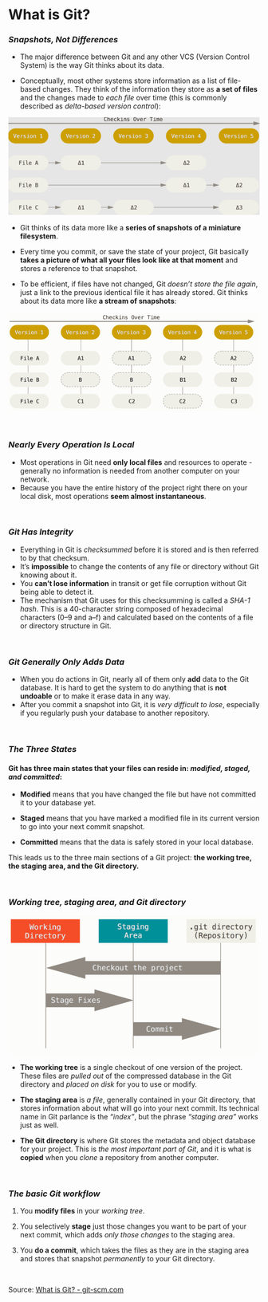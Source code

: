 
# What is Git?

### *Snapshots, Not Differences*
 - The major difference between Git and any other VCS (Version Control System) is the way Git thinks about its data. 

 - Conceptually, most other systems store information as a list of file-based changes. They think of the information they store as **a set of files** and the changes made to *each file* over time (this is commonly described as *delta-based version control*):

![Alt Text](how_other_VCS_store_data.png)

 
 - Git thinks of its data more like a **series of snapshots of a miniature filesystem**. 

 - Every time you commit, or save the state of your project, Git basically **takes a picture of what all your files look like at that moment** and stores a reference to that snapshot. 

 - To be efficient, if files have not changed, Git *doesn’t store the file again*, just a link to the previous identical file it has already stored. Git thinks about its data more like **a stream of snapshots**:


![Alt Text](how_git_stores_data.png)

<br>

### *Nearly Every Operation Is Local*
- Most operations in Git need **only local files** and resources to operate - generally no information is needed from another computer on your network.
- Because you have the entire history of the project right there on your local disk, most operations **seem almost instantaneous**.

<br>

### *Git Has Integrity*
- Everything in Git is *checksummed* before it is stored and is then referred to by that checksum.
- It’s **impossible** to change the contents of any file or directory without Git knowing about it.
- You **can’t lose information** in transit or get file corruption without Git being able to detect it.
- The mechanism that Git uses for this checksumming is called a *SHA-1 hash*. This is a 40-character string composed of hexadecimal characters (0–9 and a–f) and calculated based on the contents of a file or directory structure in Git.

<br>

### *Git Generally Only Adds Data*
- When you do actions in Git, nearly all of them only **add** data to the Git database. It is hard to get the system to do anything that is **not undoable** or to make it erase data in any way. 
- After you commit a snapshot into Git, it is *very difficult to lose*, especially if you regularly push your database to another repository.

<br>

### *The Three States*
#### Git has three main states that your files can reside in: *modified, staged, and committed*:

- **Modified** means that you have changed the file but have not committed it to your database yet.

- **Staged** means that you have marked a modified file in its current version to go into your next commit snapshot.

- **Committed** means that the data is safely stored in your local database.

This leads us to the three main sections of a Git project: **the working tree, the staging area, and the Git directory.**

<br>

### *Working tree, staging area, and Git directory*

![Alt Text](the_3_main_sections_of_git_projects.png)

- **The working tree** is a single checkout of one version of the project. These files are *pulled out* of the compressed database in the Git directory and *placed on disk* for you to use or modify.

- **The staging area** is *a file*, generally contained in your Git directory, that stores information about what will go into your next commit. Its technical name in Git parlance is the *“index”*, but the phrase *“staging area”* works just as well.

- **The Git directory** is where Git stores the metadata and object database for your project. This is *the most important part of Git*, and it is what is **copied** when you *clone* a repository from another computer.

<br>

### *The basic Git workflow*
 

1. You **modify files** in your *working tree*.

2. You selectively **stage** just those changes you want to be part of your next commit, which adds *only those changes* to the staging area.

3. You **do a commit**, which takes the files as they are in the staging area and stores that snapshot *permanently* to your Git directory.

<br>

Source: [What is Git? - git-scm.com](https://git-scm.com/book/en/v2/Getting-Started-What-is-Git%3F#:~:text=Git%20has%20three%20main%20states,into%20your%20next%20commit%20snapshot.)